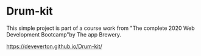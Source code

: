 # Drum-kit
This simple project is  part of a course work from "The complete 2020 Web Development Bootcamp"by The app Brewery.

https://deveverton.github.io/Drum-kit/
